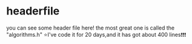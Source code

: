 # headerfile
you can see some header file here!
the most great one is called the "algorithms.h"
⭐I've code it for 20 days,and it has got about 400 lines❗❗❗
